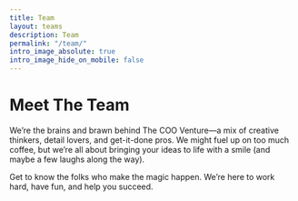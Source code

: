```yaml
---
title: Team
layout: teams
description: Team
permalink: "/team/"
intro_image_absolute: true
intro_image_hide_on_mobile: false
---
```


# Meet The Team

We’re the brains and brawn behind The COO Venture—a mix of creative thinkers, detail lovers, and get-it-done pros. We might fuel up on too much coffee, but we’re all about bringing your ideas to life with a smile (and maybe a few laughs along the way).

Get to know the folks who make the magic happen. We’re here to work hard, have fun, and help you succeed.